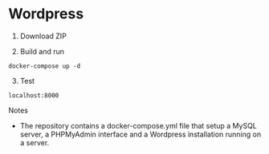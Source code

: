 # Wordpress

1. Download ZIP

2. Build and run

```
docker-compose up -d
```

3. Test

```
localhost:8000
```

Notes
- The repository contains a docker-compose.yml file that setup a MySQL server, a PHPMyAdmin interface and a Wordpress installation running on a server. 
